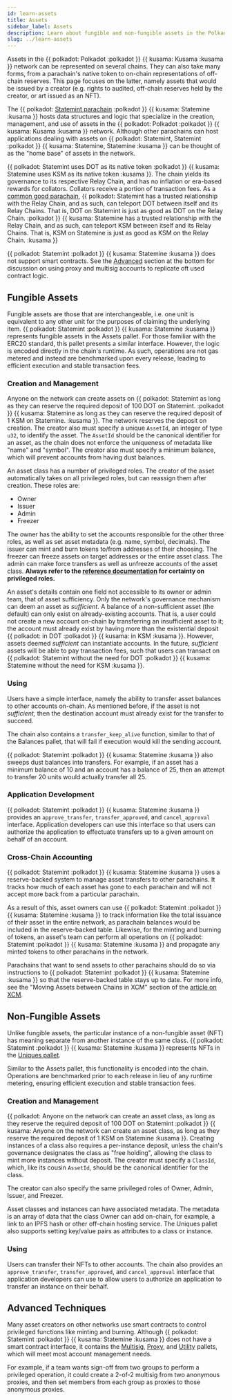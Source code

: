 ```yaml
---
id: learn-assets
title: Assets
sidebar_label: Assets
description: Learn about fungible and non-fungible assets in the Polkadot network.
slug: ../learn-assets
---
```


Assets in the {{ polkadot: Polkadot :polkadot }} {{ kusama: Kusama :kusama }} network can be 
represented on several chains. They can also take many forms, from a parachain's native token 
to on-chain representations of off-chain reserves. This page focuses on the latter, namely assets 
that would be issued by a creator (e.g. rights to audited, off-chain reserves held by the creator, 
or art issued as an NFT).

The {{ polkadot: [Statemint parachain](https://www.parity.io/blog/statemint-generic-assets-chain-proposing-a-common-good-parachain-to-polkadot-governance/) :polkadot }} 
{{ kusama: Statemine :kusama }} hosts data structures and logic that
specialize in the creation, management, and use of assets in the {{ polkadot: Polkadot :polkadot }} 
{{ kusama: Kusama :kusama }} network. Although other
parachains can host applications dealing with assets on {{ polkadot: Statemint, Statemint :polkadot }} 
{{ kusama: Statemine, Statemine :kusama }} can be thought of as the "home base" of assets in the 
network.

{{ polkadot: Statemint uses DOT as its native token :polkadot }} 
{{ kusama: Statemine uses KSM as its native token :kusama }}. The chain yields its governance to
its respective Relay Chain, and has no inflation or era-based rewards for collators. Collators
receive a portion of transaction fees. As a
[common good parachain](https://polkadot.network/blog/common-good-parachains-an-introduction-to-governance-allocated-parachain-slots/), {{ polkadot: Statemint 
has a trusted relationship with the Relay Chain, 
and as such, can teleport DOT between itself and its Relay Chains. That is, DOT on Statemint is 
just as good as DOT on the Relay Chain. :polkadot }}
{{ kusama: Statemine has a trusted relationship with the Relay Chain, 
and as such, can teleport KSM between itself and its Relay Chains. That is, KSM on Statemine is 
just as good as KSM on the Relay Chain. :kusama }}

{{ polkadot: Statemint :polkadot }} {{ kusama: Statemine :kusama }} does not support smart contracts. 
See the [Advanced](#advanced-techniques) section at the bottom for discussion on using proxy and multisig 
accounts to replicate oft used contract logic.

## Fungible Assets

Fungible assets are those that are interchangeable, i.e. one unit is equivalent to any other unit
for the purposes of claiming the underlying item. {{ polkadot: Statemint :polkadot }} 
{{ kusama: Statemine :kusama }} represents fungible assets in the 
Assets pallet. For those familiar with the ERC20 standard, this pallet presents a similar interface.
However, the logic is encoded directly in the chain's runtime. As such, operations are not gas
metered and instead are benchmarked upon every release, leading to efficient execution and stable
transaction fees.

### Creation and Management

Anyone on the network can create assets on {{ polkadot: Statemint as long as they can reserve the 
required deposit of 100 DOT on Statemint. :polkadot }} {{ kusama: Statemine as long as they can reserve 
the required deposit of 1 KSM on Statemine. :kusama }}. The network reserves the deposit on creation.
The creator also must specify a unique `AssetId`, an integer of type `u32`, to identify the asset.
The `AssetId` should be the canonical identifier for an asset, as the chain does not enforce
the uniqueness of metadata like "name" and "symbol". The creator also must specify a minimum balance,
which will prevent accounts from having dust balances.

An asset class has a number of privileged roles. The creator of the asset automatically takes on all
privileged roles, but can reassign them after creation. These roles are:

- Owner
- Issuer
- Admin
- Freezer

The owner has the ability to set the accounts responsible for the other three roles, as well as set 
asset metadata (e.g. name, symbol, decimals). The issuer can mint and burn tokens to/from addresses 
of their choosing. The freezer can freeze assets on target addresses or the entire asset class. The 
admin can make force transfers as well as unfreeze accounts of the asset class. **Always refer to the
[reference documentation](https://crates.parity.io/pallet_assets/index.html) for certainty on
privileged roles.**

An asset's details contain one field not accessible to its owner or admin team, that of asset
sufficiency. Only the network's governance mechanism can deem an asset as *sufficient.* A balance of
a non-sufficient asset (the default) can only exist on already-existing accounts. That is, a user
could not create a new account on-chain by transferring an insufficient asset to it; the account
must already exist by having more than the existential deposit {{ polkadot: in DOT :polkadot }} 
{{ kusama: in KSM :kusama }}. However, assets deemed *sufficient* can instantiate accounts. In the 
future, *sufficient* assets will be able to pay transaction fees, such that users can transact on 
{{ polkadot: Statemint without the need for DOT :polkadot }} 
{{ kusama: Statemine without the need for KSM :kusama }}.

### Using

Users have a simple interface, namely the ability to transfer asset balances to other accounts
on-chain. As mentioned before, if the asset is not *sufficient,* then the destination account must
already exist for the transfer to succeed.

The chain also contains a `transfer_keep_alive` function, similar to that of the Balances pallet,
that will fail if execution would kill the sending account.

{{ polkadot: Statemint :polkadot }} {{ kusama: Statemine :kusama }} also sweeps dust balances into 
transfers. For example, if an asset has a minimum balance of 10 and an account has a balance of 25, 
then an attempt to transfer 20 units would actually transfer all 25. 


### Application Development

{{ polkadot: Statemint :polkadot }} {{ kusama: Statemine :kusama }} 
provides an `approve_transfer`, `transfer_approved`, and `cancel_approval` interface.
Application developers can use this interface so that users can authorize the application to
effectuate transfers up to a given amount on behalf of an account.

### Cross-Chain Accounting

{{ polkadot: Statemint :polkadot }} {{ kusama: Statemine :kusama }} uses a reserve-backed system 
to manage asset transfers to other parachains. It tracks how much of each asset has gone to each 
parachain and will not accept more back from a particular parachain.

As a result of this, asset owners can use {{ polkadot: Statemint :polkadot }} 
{{ kusama: Statemine :kusama }} to track information like the total issuance of their asset in 
the entire network, as parachain balances would be included in the reserve-backed table. 
Likewise, for the minting and burning of tokens, an asset's team can perform all operations on 
{{ polkadot: Statemint :polkadot }} {{ kusama: Statemine :kusama }} and propagate any minted tokens 
to other parachains in the network.

Parachains that want to send assets to other parachains should do so via instructions to 
{{ polkadot: Statemint :polkadot }} {{ kusama: Statemine :kusama }} so that the reserve-backed 
table stays up to date. For more info, see the "Moving Assets between Chains in XCM" section of the
[article on XCM](https://polkadot.network/blog/xcm-the-cross-consensus-message-format/).

## Non-Fungible Assets

Unlike fungible assets, the particular instance of a non-fungible asset (NFT) has meaning separate
from another instance of the same class. {{ polkadot: Statemint :polkadot }} {{ kusama: Statemine :kusama }} 
represents NFTs in the [Uniques pallet](https://crates.parity.io/pallet_uniques/index.html).

Similar to the Assets pallet, this functionality is encoded into the chain. Operations are
benchmarked prior to each release in lieu of any runtime metering, ensuring efficient execution and
stable transaction fees.

### Creation and Management

{{ polkadot: Anyone on the network can create an asset class, as long as they reserve the required 
deposit of 100 DOT on Statemint :polkadot }} {{ kusama: Anyone on the network can create an asset class, 
as long as they reserve the required deposit of 1 KSM on Statemine :kusama }}. Creating instances of a 
class also requires a per-instance deposit, unless the chain's governance designates the class as 
"free holding", allowing the class to mint more instances without deposit. The creator must specify a 
`ClassId`, which, like its cousin `AssetId`, should be the canonical identifier for the class.

The creator can also specify the same privileged roles of Owner, Admin, Issuer, and Freezer.

Asset classes and instances can have associated metadata. The metadata is an array of data that the
class Owner can add on-chain, for example, a link to an IPFS hash or other off-chain hosting service.
The Uniques pallet also supports setting key/value pairs as attributes to a class or instance.

### Using

Users can transfer their NFTs to other accounts. The chain also provides an `approve_transfer`,
`transfer_approved`, and `cancel_approval` interface that application developers can use to allow
users to authorize an application to transfer an instance on their behalf.

## Advanced Techniques

Many asset creators on other networks use smart contracts to control privileged functions like
minting and burning. Although {{ polkadot: Statemint :polkadot }} {{ kusama: Statemine :kusama }} 
does not have a smart contract interface, it contains the
[Multisig](https://crates.parity.io/pallet_multisig/index.html),
[Proxy](https://crates.parity.io/pallet_proxy/index.html), and
[Utility](https://crates.parity.io/pallet_utility/index.html) pallets, which will meet most account
management needs.

For example, if a team wants sign-off from two groups to perform a privileged operation, it could
create a 2-of-2 multisig from two anonymous proxies, and then set members from each group as proxies
to those anonymous proxies.

